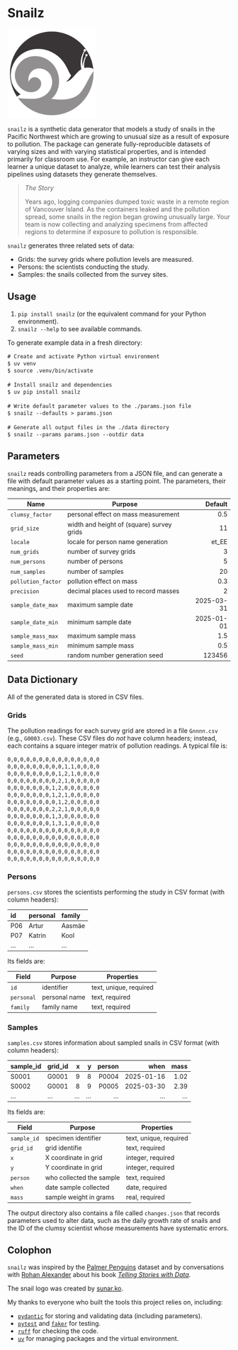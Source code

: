 # Snailz

<img src="https://raw.githubusercontent.com/gvwilson/snailz/refs/heads/main/pages/img/snailz-logo.svg" alt="snail logo" width="200px">

`snailz` is a synthetic data generator
that models a study of snails in the Pacific Northwest
which are growing to unusual size as a result of exposure to pollution.
The package can generate fully-reproducible datasets of varying sizes and with varying statistical properties,
and is intended primarily for classroom use.
For example,
an instructor can give each learner a unique dataset to analyze,
while learners can test their analysis pipelines using datasets they generate themselves.

> *The Story*
>
> Years ago,
> logging companies dumped toxic waste in a remote region of Vancouver Island.
> As the containers leaked and the pollution spread,
> some snails in the region began growing unusually large.
> Your team is now collecting and analyzing specimens from affected regions
> to determine if exposure to pollution is responsible.

`snailz` generates three related sets of data:

-   Grids: the survey grids where pollution levels are measured.
-   Persons: the scientists conducting the study.
-   Samples: the snails collected from the survey sites.

## Usage

1.  `pip install snailz` (or the equivalent command for your Python environment).
1.  `snailz --help` to see available commands.

To generate example data in a fresh directory:

```
# Create and activate Python virtual environment
$ uv venv
$ source .venv/bin/activate

# Install snailz and dependencies
$ uv pip install snailz

# Write default parameter values to the ./params.json file
$ snailz --defaults > params.json

# Generate all output files in the ./data directory
$ snailz --params params.json --outdir data
```

## Parameters

`snailz` reads controlling parameters from a JSON file,
and can generate a file with default parameter values as a starting point.
The parameters, their meanings, and their properties are:

| Name               | Purpose                                   | Default    |
| ------------------ | ----------------------------------------- | ---------: |
| `clumsy_factor`    | personal effect on mass measurement       | 0.5        |
| `grid_size`        | width and height of (square) survey grids | 11         |
| `locale`           | locale for person name generation         | et_EE      |
| `num_grids`        | number of survey grids                    | 3          |
| `num_persons`      | number of persons                         | 5          |
| `num_samples`      | number of samples                         | 20         |
| `pollution_factor` | pollution effect on mass                  | 0.3        |
| `precision`        | decimal places used to record masses      | 2          |
| `sample_date_max`  | maximum sample date                       | 2025-03-31 |
| `sample_date_min`  | minimum sample date                       | 2025-01-01 |
| `sample_mass_max`  | maximum sample mass                       | 1.5        |
| `sample_mass_min`  | minimum sample mass                       | 0.5        |
| `seed`             | random number generation seed             | 123456     |

## Data Dictionary

All of the generated data is stored in CSV files.

### Grids

The pollution readings for each survey grid are stored in a file <code>G<em>nnnn</em>.csv</code> (e.g., `G0003.csv`).
These CSV files do *not* have column headers;
instead, each contains a square integer matrix of pollution readings.
A typical file is:

```
0,0,0,0,0,0,0,0,0,0,0,0,0,0,0
0,0,0,0,0,0,0,0,0,1,1,0,0,0,0
0,0,0,0,0,0,0,0,1,2,1,0,0,0,0
0,0,0,0,0,0,0,0,2,1,0,0,0,0,0
0,0,0,0,0,0,0,1,2,0,0,0,0,0,0
0,0,0,0,0,0,0,1,2,1,0,0,0,0,0
0,0,0,0,0,0,0,0,1,2,0,0,0,0,0
0,0,0,0,0,0,0,2,2,1,0,0,0,0,0
0,0,0,0,0,0,0,1,3,0,0,0,0,0,0
0,0,0,0,0,0,0,1,3,1,0,0,0,0,0
0,0,0,0,0,0,0,0,0,0,0,0,0,0,0
0,0,0,0,0,0,0,0,0,0,0,0,0,0,0
0,0,0,0,0,0,0,0,0,0,0,0,0,0,0
0,0,0,0,0,0,0,0,0,0,0,0,0,0,0
0,0,0,0,0,0,0,0,0,0,0,0,0,0,0
```

### Persons

`persons.csv` stores the scientists performing the study in CSV format (with column headers):

| id     | personal | family   |
| :----- | :------- | :------- |
| P06    | Artur    | Aasmäe   |
| P07    | Katrin   | Kool     |
| …      | …        | …        |

Its fields are:

| Field      | Purpose       | Properties             |
| ---------- | ------------- | ---------------------- |
| `id`       | identifier    | text, unique, required |
| `personal` | personal name | text, required         |
| `family`   | family name   | text, required         |

### Samples

`samples.csv` stores information about sampled snails in CSV format (with column headers):

| sample_id | grid_id | x  | y  | person | when       | mass |
| :-----    | :------ | -: | -: | -----: | ---------: | ---: |
| S0001     | G0001   | 9  | 8  | P0004  | 2025-01-16 | 1.02 |
| S0002     | G0001   | 8  | 9  | P0005  | 2025-03-30 | 2.39 |
| …         | …       | …  | …  | …      | …          | …    |

Its fields are:

| Field       | Purpose | Properties |
| ----------- | ------------------------ | ---------------------- |
| `sample_id` | specimen identifier      | text, unique, required |
| `grid_id`   | grid identifie           | text, required         |
| `x`         | X coordinate in grid     | integer, required      |
| `y`         | Y coordinate in grid     | integer, required      |
| `person`    | who collected the sample | text, required         |
| `when`      | date sample collected    | date, required         |
| `mass`      | sample weight in grams   | real, required         |

The output directory also contains a file called `changes.json`
that records parameters used to alter data,
such as the daily growth rate of snails
and the ID of the clumsy scientist whose measurements have systematic errors.

## Colophon

`snailz` was inspired by the [Palmer Penguins][penguins] dataset
and by conversations with [Rohan Alexander][alexander-rohan]
about his book [*Telling Stories with Data*][telling-stories].

The snail logo was created by [sunar.ko][snail-logo].

My thanks to everyone who built the tools this project relies on, including:

-   [`pydantic`][pydantic] for storing and validating data (including parameters).
-   [`pytest`][pytest] and [`faker`][faker] for testing.
-   [`ruff`][ruff] for checking the code.
-   [`uv`][uv] for managing packages and the virtual environment.

[alexander-rohan]: https://rohanalexander.com/
[faker]: https://faker.readthedocs.io/
[penguins]: https://allisonhorst.github.io/palmerpenguins/
[pydantic]: https://docs.pydantic.dev/
[pyfakefs]: https://pypi.org/project/pyfakefs/
[pytest]: https://docs.pytest.org/
[ruff]: https://docs.astral.sh/ruff/
[snail-logo]: https://www.vecteezy.com/vector-art/7319786-snails-logo-vector-on-white-background
[telling-stories]: https://tellingstorieswithdata.com/
[uv]: https://docs.astral.sh/uv/
